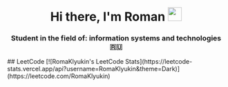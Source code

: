 <h1 align="center">Hi there, I'm Roman <img src="https://github.com/blackcater/blackcater/raw/main/images/Hi.gif" height="32"/></h1>
<h3 align="center">Student in the field of: information systems and technologies 🇷🇺</h3>## LeetCode
[![RomaKlyukin's LeetCode Stats](https://leetcode-stats.vercel.app/api?username=RomaKlyukin&theme=Dark)](https://leetcode.com/RomaKlyukin)

